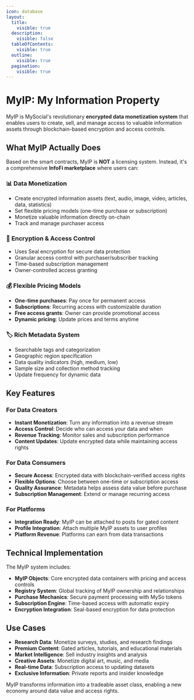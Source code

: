```yaml
---
icon: database
layout:
  title:
    visible: true
  description:
    visible: false
  tableOfContents:
    visible: true
  outline:
    visible: true
  pagination:
    visible: true
---
```


# MyIP: My Information Property

MyIP is MySocial's revolutionary **encrypted data monetization system** that enables users to create, sell, and manage access to valuable information assets through blockchain-based encryption and access controls.

## What MyIP Actually Does

Based on the smart contracts, MyIP is **NOT** a licensing system. Instead, it's a comprehensive **InfoFi marketplace** where users can:

### 📊 **Data Monetization**
- Create encrypted information assets (text, audio, image, video, articles, data, statistics)
- Set flexible pricing models (one-time purchase or subscription)
- Monetize valuable information directly on-chain
- Track and manage purchaser access

### 🔐 **Encryption & Access Control**
- Uses Seal encryption for secure data protection
- Granular access control with purchaser/subscriber tracking
- Time-based subscription management
- Owner-controlled access granting

### 💰 **Flexible Pricing Models**
- **One-time purchases**: Pay once for permanent access
- **Subscriptions**: Recurring access with customizable duration
- **Free access grants**: Owner can provide promotional access
- **Dynamic pricing**: Update prices and terms anytime

### 🏷️ **Rich Metadata System**
- Searchable tags and categorization
- Geographic region specification
- Data quality indicators (high, medium, low)
- Sample size and collection method tracking
- Update frequency for dynamic data

## Key Features

### For Data Creators
- **Instant Monetization**: Turn any information into a revenue stream
- **Access Control**: Decide who can access your data and when
- **Revenue Tracking**: Monitor sales and subscription performance
- **Content Updates**: Update encrypted data while maintaining access rights

### For Data Consumers
- **Secure Access**: Encrypted data with blockchain-verified access rights
- **Flexible Options**: Choose between one-time or subscription access
- **Quality Assurance**: Metadata helps assess data value before purchase
- **Subscription Management**: Extend or manage recurring access

### For Platforms
- **Integration Ready**: MyIP can be attached to posts for gated content
- **Profile Integration**: Attach multiple MyIP assets to user profiles
- **Platform Revenue**: Platforms can earn from data transactions

## Technical Implementation

The MyIP system includes:

- **MyIP Objects**: Core encrypted data containers with pricing and access controls
- **Registry System**: Global tracking of MyIP ownership and relationships
- **Purchase Mechanics**: Secure payment processing with MySo tokens
- **Subscription Engine**: Time-based access with automatic expiry
- **Encryption Integration**: Seal-based encryption for data protection

## Use Cases

- **Research Data**: Monetize surveys, studies, and research findings
- **Premium Content**: Gated articles, tutorials, and educational materials
- **Market Intelligence**: Sell industry insights and analysis
- **Creative Assets**: Monetize digital art, music, and media
- **Real-time Data**: Subscription access to updating datasets
- **Exclusive Information**: Private reports and insider knowledge

MyIP transforms information into a tradeable asset class, enabling a new economy around data value and access rights.
